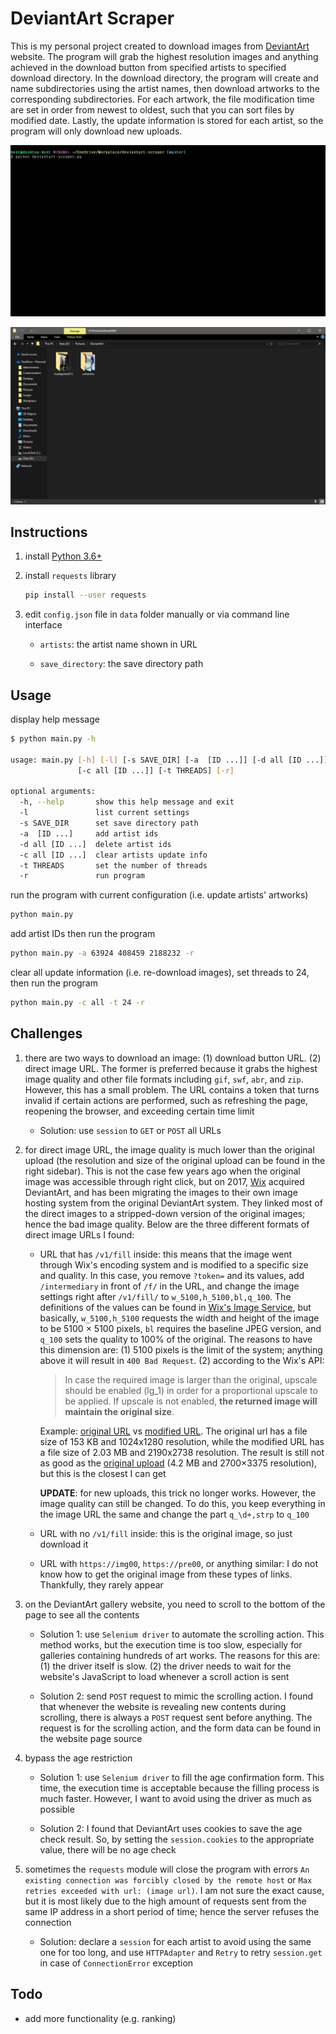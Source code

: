 # DeviantArt Scraper

This is my personal project created to download images from [DeviantArt](https://www.deviantart.com/) website. The program will grab the highest resolution images and anything achieved in the download button from specified artists to specified download directory. In the download directory, the program will create and name subdirectories using the artist names, then download artworks to the corresponding subdirectories. For each artwork, the file modification time are set in order from newest to oldest, such that you can sort files by modified date. Lastly, the update information is stored for each artist, so the program will only download new uploads.

![alt text](doc/download.gif?raw=true "download")

![alt text](doc/result.png?raw=true "result")

## Instructions

1. install [Python 3.6+](https://www.python.org/)

2. install `requests` library

    ```bash
    pip install --user requests
    ```

3. edit `config.json` file in `data` folder manually or via command line interface

    - `artists`: the artist name shown in URL

    - `save_directory`: the save directory path

## Usage

display help message

```bash
$ python main.py -h

usage: main.py [-h] [-l] [-s SAVE_DIR] [-a  [ID ...]] [-d all [ID ...]]
               [-c all [ID ...]] [-t THREADS] [-r]

optional arguments:
  -h, --help       show this help message and exit
  -l               list current settings
  -s SAVE_DIR      set save directory path
  -a  [ID ...]     add artist ids
  -d all [ID ...]  delete artist ids
  -c all [ID ...]  clear artists update info
  -t THREADS       set the number of threads
  -r               run program
```

run the program with current configuration (i.e. update artists' artworks)

```bash
python main.py
```

add artist IDs then run the program

```bash
python main.py -a 63924 408459 2188232 -r
```

clear all update information (i.e. re-download images), set threads to 24, then run the program

```bash
python main.py -c all -t 24 -r
```

## Challenges

1. there are two ways to download an image: (1) download button URL. (2) direct image URL. The former is preferred because it grabs the highest image quality and other file formats including `gif`, `swf`, `abr`, and `zip`. However, this has a small problem. The URL contains a token that turns invalid if certain actions are performed, such as refreshing the page, reopening the browser, and exceeding certain time limit

    - Solution: use `session` to `GET` or `POST` all URLs

2. for direct image URL, the image quality is much lower than the original upload (the resolution and size of the original upload can be found in the right sidebar). This is not the case few years ago when the original image was accessible through right click, but on 2017, [Wix](https://www.wix.com/) acquired DeviantArt, and has been migrating the images to their own image hosting system from the original DeviantArt system. They linked most of the direct images to a stripped-down version of the original images; hence the bad image quality. Below are the three different formats of direct image URLs I found:

      - URL that has `/v1/fill` inside: this means that the image went through Wix's encoding system and is modified to a specific size and quality. In this case, you remove `?token=` and its values, add `/intermediary` in front of `/f/` in the URL, and change the image settings right after `/v1/fill/` to `w_5100,h_5100,bl,q_100`. The definitions of the values can be found in [Wix's Image Service](https://support.wixmp.com/en/article/image-service-3835799), but basically, `w_5100,h_5100` requests the width and height of the image to be 5100 $\times$ 5100 pixels, `bl` requires the baseline JPEG version, and `q_100` sets the quality to 100% of the original. The reasons to have this dimension are: (1) 5100 pixels is the limit of the system; anything above it will result in `400 Bad Request`. (2) according to the Wix's API:

        > In case the required image is larger than the original, upscale should be enabled (lg_1) in order for a proportional upscale to be applied. If upscale is not enabled, **the returned image will maintain the original size**.

        Example: [original URL](https://images-wixmp-ed30a86b8c4ca887773594c2.wixmp.com/f/90b0cf78-3356-43b3-a7a2-8e6bf0e85ef1/dcbojon-68d45ef2-5ab7-408b-bf04-cf6d21aa16b5.jpg/v1/fill/w_1024,h_1280,q_70,strp/lantern_by_guweiz_dcbojon-fullview.jpg?token=eyJ0eXAiOiJKV1QiLCJhbGciOiJIUzI1NiJ9.eyJzdWIiOiJ1cm46YXBwOjdlMGQxODg5ODIyNjQzNzNhNWYwZDQxNWVhMGQyNmUwIiwiaXNzIjoidXJuOmFwcDo3ZTBkMTg4OTgyMjY0MzczYTVmMGQ0MTVlYTBkMjZlMCIsIm9iaiI6W1t7ImhlaWdodCI6Ijw9MTI4MCIsInBhdGgiOiJcL2ZcLzkwYjBjZjc4LTMzNTYtNDNiMy1hN2EyLThlNmJmMGU4NWVmMVwvZGNib2pvbi02OGQ0NWVmMi01YWI3LTQwOGItYmYwNC1jZjZkMjFhYTE2YjUuanBnIiwid2lkdGgiOiI8PTEwMjQifV1dLCJhdWQiOlsidXJuOnNlcnZpY2U6aW1hZ2Uub3BlcmF0aW9ucyJdfQ.-Gv_pRk6mqruJcBsg_kIpdAyRdWGzSzAI_YQT0Umh_A) vs [modified URL](https://images-wixmp-ed30a86b8c4ca887773594c2.wixmp.com/intermediary/f/90b0cf78-3356-43b3-a7a2-8e6bf0e85ef1/dcbojon-68d45ef2-5ab7-408b-bf04-cf6d21aa16b5.jpg/v1/fill/w_5100,h_5100,bl,q_100/lantern_by_guweiz_dcbojon-fullview.jpg). The original url has a file size of 153 KB and 1024x1280 resolution, while the modified URL has a file size of 2.03 MB and 2190x2738 resolution. The result is still not as good as the [original upload](https://www.deviantart.com/guweiz/art/Lantern-745215143) (4.2 MB and 2700×3375 resolution), but this is the closest I can get

        **UPDATE**: for new uploads, this trick no longer works. However, the image quality can still be changed. To do this, you keep everything in the image URL the same and change the part `q_\d+,strp` to `q_100`

      - URL with no `/v1/fill` inside: this is the original image, so just download it

      - URL with `https://img00`, `https://pre00`, or anything similar: I do not know how to get the original image from these types of links. Thankfully, they rarely appear

3. on the DeviantArt gallery website, you need to scroll to the bottom of the page to see all the contents

    - Solution 1: use `Selenium driver` to automate the scrolling action. This method works, but the execution time is too slow, especially for galleries containing hundreds of art works. The reasons for this are: (1) the driver itself is slow. (2) the driver needs to wait for the website's JavaScript to load whenever a scroll action is sent

    - Solution 2: send `POST` request to mimic the scrolling action. I found that whenever the website is revealing new contents during scrolling, there is always a `POST` request sent before anything. The request is for the scrolling action, and the form data can be found in the website page source

4. bypass the age restriction

    - Solution 1: use `Selenium driver` to fill the age confirmation form. This time, the execution time is acceptable because the filling process is much faster. However, I want to avoid using the driver as much as possible

    - Solution 2: I found that DeviantArt uses cookies to save the age check result. So, by setting the `session.cookies` to the appropriate value, there will be no age check

5. sometimes the `requests` module will close the program with errors `An existing connection was forcibly closed by the remote host` or `Max retries exceeded with url: (image url)`. I am not sure the exact cause, but it is most likely due to the high amount of requests sent from the same IP address in a short period of time; hence the server refuses the connection

    - Solution: declare a `session` for each artist to avoid using the same one for too long, and use `HTTPAdapter` and `Retry` to retry `session.get` in case of `ConnectionError` exception

## Todo

- add more functionality (e.g. ranking)